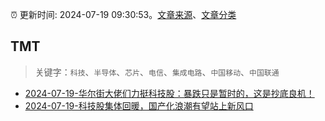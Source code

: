 :alarm_clock: 更新时间: 2024-07-19 09:30:53。[文章来源](/README.md)、[文章分类](/TAGS.md)

## TMT


> 关键字：`科技`、`半导体`、`芯片`、`电信`、`集成电路`、`中国移动`、`中国联通`



- [2024-07-19-华尔街大佬们力挺科技股：暴跌只是暂时的，这是抄底良机！](https://www.cls.cn/detail/1738226) 
- [2024-07-19-科技股集体回暖，国产化浪潮有望站上新风口](https://www.cls.cn/detail/1738266) 
